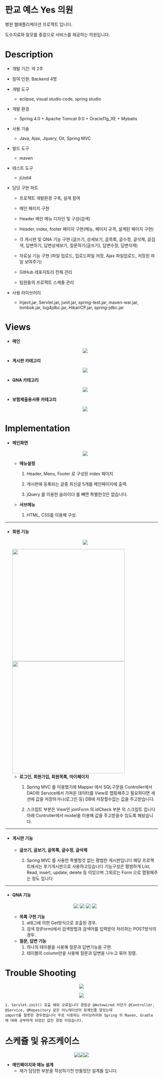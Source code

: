# 판교 예스 Yes 의원

병원 웹애플리케이션 프로젝트 입니다.

도수치료와 탈모를 중점으로 서비스를 제공하는 의원입니다.



# Description

- 개발 기간: 약 2주

- 참여 인원: Backend 4명

- 개발 도구
 
  - eclipse, visual studio code, spring studio

- 개발 환경

  - Spring 4.0 + Apache Tomcat 9.0 + Oracle11g_XE + Mybatis

- 사용 기술

  - Java,  Ajax,  Jquery,  Git,  Spring MVC

- 빌드 도구

  - maven

- 테스트 도구

  - jUnit4

- 담당 구현 파트

  - 프로젝트 개발환경 구축, 설계 참여

  - 메인 페이지 구현

  - Header 메인 메뉴 디자인 및 구성(검색)

  - Header, index, footer 페이지 구현(메뉴, 페이지 규격, 설계된 페이지 구현)

  - 각 게시판 및 QNA 기능 구현 (글쓰기, 상세보기, 글목록, 글수정, 글삭제, 글검색, 답변하기, 답변상세보기, 질문하기(글쓰기), 답변수정, 답변삭제)

  - 자료실 기능 구현 (파일 업로드, 업로드파일 저장, Ajax 파일업로드, 저장된 파일 보여주기)

  - GitHub 레포지토리 전체 관리

  - 팀원들의 프로젝트 스케줄 관리

- 사용 라이브러리

  - Inject.jar, Servlet.jar, junit.jar, spring-test.jar,
maven-war.jar, lombok.jar, log4jdbc.jar,
HikariCP.jar, spring-jdbc.jar
    

# Views

- **메인**

  <p align="center"><img src="./img/main.png"/></p>






- **게시판 카테고리** 

  <p align="center"><img src="./img/board.png"/></p>





- **QNA 카테고리**

  <p align="center"><img src="./img/QNA.png"/></p>





- **보험제출용서류 카테고리**

  <p align="center"><img src="./img/bank.png"/></p>




# Implementation

- #### 메인화면

  <p align="center"><img src="./img/main1.jpg"/></p>

  - **메뉴설정**

    1. Header, Menu, Footer 로 구성된 index 페이지

    2. 게시판에 등록되는 글중 최신글 5개를 메인페이지에 출력.

    3. jQuery 를 이용한 슬라이더 를 빼면 특별한것은 없습니다.


  - **서브메뉴**

    1. HTML, CSS를 이용해 구성.




------



- #### 회원 기능

    <p align="center"><img src="./img/mypage.png"/></p>

  <img src="./img/idck.jpg" width="370" />

  <img src="./img/idck2.jpg" width="370" />

  

  - **로그인, 회원가입, 회원목록, 마이페이지** 
    1. Spring MVC 를 이용했기에 Mapper 에서 SQL구문을 Controller에서 DAO와 Service에서 가져온 데이터를 View로 맵핑해주고 필요하다면 세션에 값을 저장하거나(로그인 등) DB에 저장할수없는 값을 주고받습니다.

    2. 스크립트 부분은 View인 joinForm 의 idCheck 부분 의 스크립트 입니다 아래 Controller에서 model을 이용해 값을 주고받을수 있도록 해놨습니다.

 

------

- #### 게시판 기능


  - **글쓰기, 글보기, 글목록, 글수정, 글삭제**

    1. Spring MVC 를 사용한 특별할것 없는 평범한 게시판입니다 해당 프로젝트에서는 후기게시판으로 사용하고있습니다 기능구성은 평범하게 List, Read, insert, update, delete 등 이있으며 그외로는 Form 으로 맵핑해주는 정도 입니다.

------   

- #### QNA 기능

  <p align="center"><img src="./img/qnaList.png"/>
  <img src="./img/qnaInsert.png"/>
  <img src="./img/qnaSQL.png"/>
  <img src="./img/qnaSQL2.png"/>
  </p>
  
  - **목록 구현 기능**
    1. a태그에 의한 Get방식으로 호출된 경우.
    2. 검색 창(Form)에서 검색방법과 검색어를 입력받아 처리하는 POST방식의 경우.
  - **질문, 답변 기능**
    1. 하나의 테이블을 사용해 질문과 답변기능을 구현.
    2. 테이블의 column만을 사용해 질문과 답변을 나누고 묶어 정렬. 






<!-- - # Log 설정 -->




       

# Trouble Shooting 

  <p align="center"><img src="./img/err1.png"/></p>
  <p align="center"><img src="./img/err.png"/></p>

    1. Servlet.init() 호출 예외 오류입니다 경험상 @Autowired 라던가 @Controller, @Service, @Repository 같은 어노테이션의 문제인줄 알았는데
    import를 잘못한 경우였습니다 주로 사용하는 라이브러리와 Spring 의 Maven, Gradle 에 대해 공부하게 되었던 값진 경험 이었습니다.




# 스케쥴 및 유즈케이스

<p align="center"><img src="./img/seulke1.png"/><img src="./img/seulke2.png"/><img src="./img/seulke3.png"/></p>

  - **메인페이지와 메뉴 설계**
    -  제가 담당한 부분을 작성하기전 만들었던 설계들 입니다.


